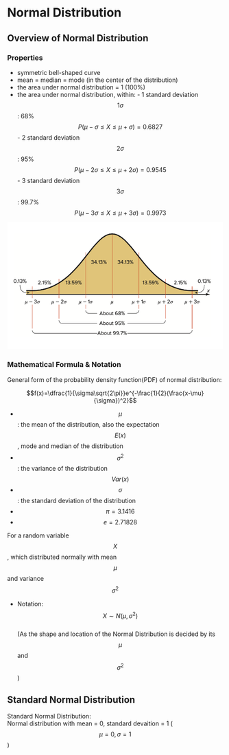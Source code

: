 # Normal Distribution

## Overview of Normal Distribution

### Properties

* symmetric bell-shaped curve
* mean = median = mode \(in the center of the distribution\)
* the area under normal distribution = 1 \(100%\)
* the area under normal distribution, within: - 1 standard deviation $$1\sigma$$ : 68%      $$P(\mu-\sigma \le X \le \mu+\sigma) = 0.6827$$  - 2 standard deviation $$2\sigma$$ : 95%      $$P(\mu-2\sigma \le X \le \mu+2\sigma)=0.9545$$   - 3 standard deviation $$3\sigma$$ : 99.7%   $$P(\mu-3\sigma \le X \le \mu+3\sigma)=0.9973$$   

![Normal Distribution \(Picture copyright: Bluman, A. G. \(2018\)\)](.gitbook/assets/normal-distirbution%20%283%29.png)

### Mathematical Formula & Notation

General form of the probability density function\(PDF\) of normal distribution:

$$f(x)=\dfrac{1}{\sigma\sqrt{2\pi}}e^{-\frac{1}{2}(\frac{x-\mu}{\sigma})^2}$$ 

* $$\mu$$: the mean of the distribution, also the expectation $$E(x)$$ , mode and median of the distribution
* $$\sigma^2$$: the variance of the distribution $$Var(x)$$ 
* $$\sigma$$ : the standard deviation of the distribution
* $$\pi = 3.1416$$ 
* $$e = 2.71828$$ 

For a random variable $$X$$, which distributed normally with mean $$\mu$$ and variance  $$\sigma^2$$   
- Notation: $$X \sim N(\mu, \sigma^2)$$   
\(As the shape and location of the Normal Distribution is decided by its $$\mu$$ and $$\sigma^2$$\)

## Standard Normal Distribution

Standard Normal Distribution:   
Normal distribution with mean = 0, standard devaition = 1 \( $$\mu=0 , \sigma=1$$ \)

